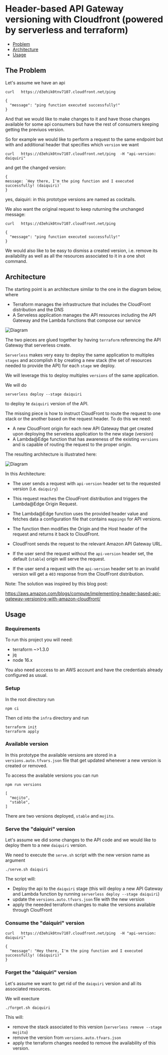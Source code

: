# Header-based API Gateway versioning with Cloudfront (powered by serverless and terraform)


* [Problem](#the-problem)
* [Architecture](#architecture)
* [Usage](#usage)



## The Problem

Let's assume we have an api

```
curl   https://d3ehik0tnv7107.cloudfront.net/ping
```

```
{
  "message": "ping function executed successfully!"
}
```

And that we would like to make changes to it and have those changes available for some api consumers but have the rest of consumers keeping getting the previuos version. 

So for example we would like to perform a request to the same endpoint but with and additional header that specifies which `version` we want

```
curl   https://d3ehik0tnv7107.cloudfront.net/ping  -H "api-version: daiquiri"
```

and get the changed version:

```
{
message: `Hey there, I'm the ping function and I executed successfully! (daiquiri)`
}
```

yes, daiquiri: in this prototype versions are named as cocktails. 


We also want the original request to keep ruturning the unchanged message: 

```
curl   https://d3ehik0tnv7107.cloudfront.net/ping
```

```
{
  "message": "ping function executed successfully!"
}
```

We would also like to be easy to dismiss a created version, i.e. remove its availability as well as all the resources associated to it in a one shot command. 

## Architecture

The starting point is an architecture similar to the one in the diagram below, where 

* Terraform manages the infrastructure that includes the CloudFront distribution and the DNS
* A Serveless application manages the API resources including the API Gateway and the Lambda functions that compose our service 

![Diagram](doc/diagram-start.png)

The two pieces are glued together by having `terraform` referencing the API Gateway that serverless create. 

`Serverless` makes very easy to deploy the same application to multiples `stages` and accomplish it by creating a new stack (the set of resources needed to provide the API) for each `stage` we deploy. 

We will leverage this to deploy multiples `versions` of the same application. 

We will do 

`serverless deploy --stage daiquiri`

to deploy te `daiquiri` version of the API. 

The missing piece is how to instruct CloudFront to route the request to one stack or the another based on the request header. To do this we need: 

* A new CloudFront origin for each new API Gateway that get created upon deploying the serveless application to the new stage (version)
* A Lambda@Edge function that has awareness of the existing `versions` and is capable of routing the request to the proper origin.

The resulting architecture is illustrated here: 


![Diagram](doc/diagram-after.png)

In this Architecture: 

* The user sends a request with `api-version` header set to the requested version (i.e. `daiquiry`)
* This request reaches the CloudFront distribution and triggers the Lambda@Edge Origin Request.
* The Lambda@Edge function uses the provided header value and fetches data a configuration file that  contains `mappings` for API versions. 
* The function then modifies the Origin and the Host header of the request and returns it back to CloudFront.
* CloudFront sends the request to the relevant Amazon API Gateway URL.

* If the user send the request without the `api-version` header set, the default (`stable`) origin will serve the request. 

* If the user send a request with the `api-version` header set to an invalid version will get a `403` response from the CloufFront distribution. 

Note: The solution was inspired by this blog post:

https://aws.amazon.com/blogs/compute/implementing-header-based-api-gateway-versioning-with-amazon-cloudfront/

## Usage

### Requirements

To run this project you will need: 

* terraform ~>1.3.0
* jq
* node 16.x

You also need acccess to an AWS account and have the credentials already configured as usual. 

### Setup 

In the root directory run 

```
npm ci
```

Then cd into the `infra` directory and run 

```
terraform init
terraform apply
```

### Available version

In this prototype the available versions are stored in a `versions.auto.tfvars.json` file that get updated whenever a new version is created or removed. 

To access the available versions you can run 

```
npm run versions
```


```
[
  "mojito",
  "stable",
]
```

There are two versions deployed, `stable` and `mojito`. 

### Serve the "daiquiri" version

Let's assume we did some changes to the API code and we would like to deploy them to a new `daiquiri` version. 

We need to execute the `serve.sh` script with the new version name as argument

```
./serve.sh daiquiri
```

The script will: 

* Deploy the api to the `daiquiri` stage (this will deploy a new API Gateway and Lambda function by running `serverless deploy --stage daiquiri`) 
* update the `versions.auto.tfvars.json` file with the new version 
* apply the neeeded terraform changes to make the versions available through CloufFront


### Consume the "daiquiri" version

```
curl   https://d3ehik0tnv7107.cloudfront.net/ping  -H "api-version: daiquiri"
```

```
{
  "message": "Hey there, I'm the ping function and I executed successfully! (daiquiri)"
}
```

### Forget the "daiquiri" version

Let's assume we want to get rid of the `daiquiri` version and all its associated resources. 

We will execture

```
./forget.sh daiquiri
```

This will: 

* remove the stack associated to this version (`serverless remove --stage mojito`)
* remove the version from `versions.auto.tfvars.json`
* apply the terraform changes needed to remove the availability of this version.
